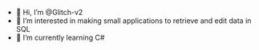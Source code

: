 - 👋 Hi, I’m @Glitch-v2
- 👀 I’m interested in making small applications to retrieve and edit data in SQL
- 🌱 I’m currently learning C#


<!---
Glitch-v2/Glitch-v2 is a ✨ special ✨ repository because its `README.md` (this file) appears on your GitHub profile.
You can click the Preview link to take a look at your changes.
--->
